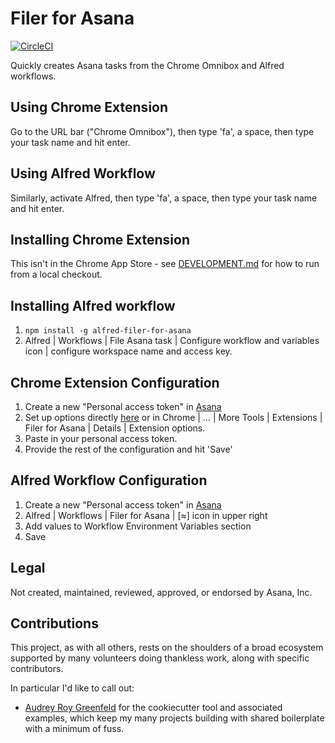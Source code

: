 # Filer for Asana

[![CircleCI](https://circleci.com/gh/apiology/filer-for-asana.svg?style=svg)](https://circleci.com/gh/apiology/filer-for-asana)

Quickly creates Asana tasks from the Chrome Omnibox and Alfred workflows.

## Using Chrome Extension

Go to the URL bar ("Chrome Omnibox"), then type 'fa', a space, then type your task name and hit enter.

## Using Alfred Workflow

Similarly, activate Alfred, then type 'fa', a space, then type your task name and hit enter.

## Installing Chrome Extension

This isn't in the Chrome App Store - see [DEVELOPMENT.md](./DEVELOPMENT.md) for how to run from a local checkout.

## Installing Alfred workflow

1. `npm install -g alfred-filer-for-asana`
2. Alfred | Workflows | File Asana task | Configure workflow and
   variables icon | configure workspace name and access key.

## Chrome Extension Configuration

1. Create a new "Personal access token" in
   [Asana](https://app.asana.com/0/my-apps)
1. Set up options directly
   [here](chrome-extension://TBD/options.html)
   or in Chrome | … | More Tools | Extensions | Filer for Asana |
   Details | Extension options.
1. Paste in your personal access token.
1. Provide the rest of the configuration and hit 'Save'

## Alfred Workflow Configuration

1. Create a new "Personal access token" in
   [Asana](https://app.asana.com/0/my-apps)
1. Alfred | Workflows | Filer for Asana | [≈] icon in upper right
1. Add values to Workflow Environment Variables section
1. Save

## Legal

Not created, maintained, reviewed, approved, or endorsed by Asana, Inc.

## Contributions

This project, as with all others, rests on the shoulders of a broad
ecosystem supported by many volunteers doing thankless work, along
with specific contributors.

In particular I'd like to call out:

* [Audrey Roy Greenfeld](https://github.com/audreyfeldroy) for the
  cookiecutter tool and associated examples, which keep my many
  projects building with shared boilerplate with a minimum of fuss.
